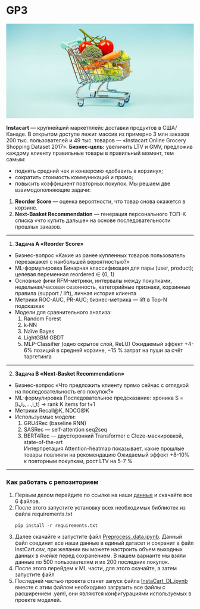 # GP3

![PIC](InstaCart_pic.jpg)

**Instacart** — крупнейший маркетплейс доставки продуктов в США/Канаде. В открытом доступе лежит массив из примерно 3 млн заказов 200 тыс. пользователей и 49 тыс. товаров — «Instacart Online Grocery Shopping Dataset 2017».
**Бизнес-цель:** увеличить LTV и GMV, предложив каждому клиенту правильные товары в правильный момент, тем самым:
  - поднять средний чек и конверсию «добавить в корзину»;
  - сократить стоимость коммуникаций и промо;
  - повысить коэффициент повторных покупок.
Мы решаем две взаимодополняющие задачи:
1. **Reorder Score** — оценка вероятности, что товар снова окажется в корзине.
2. **Next-Basket Recommendation** — генерация персонального ТОП-K списка «что купить дальше» на основе последовательности прошлых заказов.
   
---

1. **Задача A «Reorder Score»**
- Бизнес-вопрос «Какие из ранее купленных товаров пользователь перезакажет с наибольшей вероятностью?»
- ML-формулировка Бинарная классификация для пары (user, product); целевая переменная reordered ∈ {0, 1}
- Основные фичи RFM-метрики, интервалы между покупками, недельная/часовая сезонность, категорийные признаки, корзинные правила (support / lift), личная история клиента
- Метрики ROC-AUC, PR-AUC; бизнес-метрика — lift в Top-N подсказках
- Модели для сравнительного анализа:
  1. Random Forest
  2. k-NN
  3. Naïve Bayes
  4. LightGBM GBDT
  5. MLP-Classifier (одно скрытое слой, ReLU)
Ожидаемый эффект +4-6% позиций в средней корзине, −15 % затрат на пуши за счёт таргетинга

---

2. **Задача B «Next-Basket Recommendation»**
- Бизнес-вопрос «Что предложить клиенту прямо сейчас с оглядкой на последовательность его покупок?»
- ML-формулировка Последовательное предсказание: хроника S = [i₁,i₂,…,i_t] -> rank K items for t+1
- Метрики Recall@K, NDCG@K
- Используемые модели:
  1. GRU4Rec (baseline RNN)
  2. SASRec — self-attention seq2seq
  3. BERT4Rec — двусторонний Transformer с Cloze-маскировкой, state-of-the-art  
Интерпретация Attention-heatmap показывает, какие прошлые товары повлияли на рекомендацию
Ожидаемый эффект +8-10% к повторным покупкам, рост LTV на 5-7 %

---

### Как работать с репозиторием
1. Первым делом перейдите по ссылке на наши [данные](https://www.kaggle.com/datasets/yasserh/instacart-online-grocery-basket-analysis-dataset) и скачайте все 6 файлов.
2. После этого запустите установку всех необходимых библиотек из файла requirements.txt
   ```
   pip install -r requirements.txt
   ```
3. Далее скачайте и запустите файл [Preprocess_data.ipynb](Preprocess_data.ipynb). Данный файл соединит все наши данные в единый датасет и сохранит в файл InstCart.csv, при желании вы можете настроить объем выходных данных в ячейке перед сохранением. В нашем варианте мы взяли данные по 500 пользователям и их 200 последних покупок.
4. После этого перейдем к ML части, для этого скачайте, а затем запустите файл
5. Последней частью проекта станет запуск файла [InstaCart_DL.ipynb](DL/InstaCart_DL.ipynb) вместе с этим файлом необходимо загрузить все файлы с расширением .yaml, они являются конфигурациями используемых в проекте моделей.
